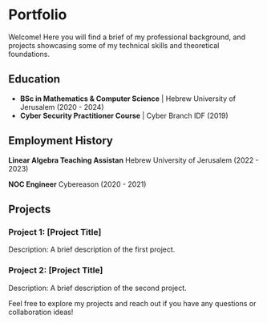 
# Portfolio
Welcome! Here you will find a brief of my professional background, and projects showcasing some of my technical skills and theoretical foundations.

## Education
- **BSc in Mathematics & Computer Science** | Hebrew University of Jerusalem (2020 - 2024)
- **Cyber Security Practitioner Course** | Cyber Branch IDF (2019)


## Employment History
**Linear Algebra Teaching Assistan** Hebrew University of Jerusalem (2022 - 2023)

**NOC Engineer** Cybereason (2020 - 2021)


## Projects

### Project 1: [Project Title]
Description: A brief description of the first project.

### Project 2: [Project Title]
Description: A brief description of the second project.

Feel free to explore my projects and reach out if you have any questions or collaboration ideas!

